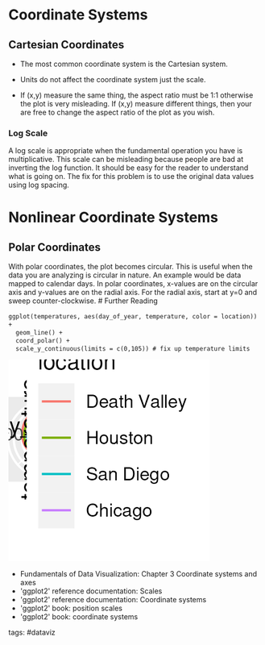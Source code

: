 # Coordinate Systems

## Cartesian Coordinates

- The most common coordinate system is the Cartesian system.

- Units do not affect the coordinate system just the scale.
- If (x,y) measure the same thing, the aspect ratio must be 1:1 otherwise the
  plot is very misleading. If (x,y) measure different things, then your are
  free to change the aspect ratio of the plot as you wish.

### Log Scale

A log scale is appropriate when the fundamental operation you have is
multiplicative. This scale can be misleading because people are bad at
inverting the log function. It should be easy for the reader to understand what
is going on. The fix for this problem is to use the original data values using
log spacing.

# Nonlinear Coordinate Systems

## Polar Coordinates

With polar coordinates, the plot becomes circular. This is useful when the data
you are analyzing is circular in nature. An example would be data mapped to
calendar days. In polar coordinates, x-values are on the circular axis and
y-values are on the radial axis. For the radial axis, start at y=0 and sweep
counter-clockwise. # Further Reading

```{r}
ggplot(temperatures, aes(day_of_year, temperature, color = location)) +
  geom_line() +
  coord_polar() +
  scale_y_continuous(limits = c(0,105)) # fix up temperature limits
```

![Example of Polar Coordinates](./figures/polar-coordinates.png)

- Fundamentals of Data Visualization: Chapter 3 Coordinate systems and axes
- 'ggplot2' reference documentation: Scales
- 'ggplot2' reference documentation: Coordinate systems
- 'ggplot2' book: position scales
- 'ggplot2' book: coordinate systems

tags: #dataviz
